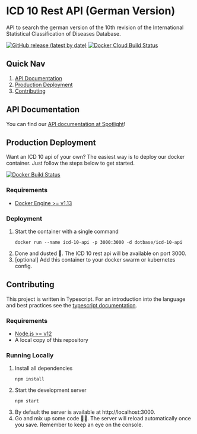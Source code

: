 # ICD 10 Rest API (German Version)
API to search the german version of the 10th revision of the International Statistical Classification of Diseases Database. 

[![GitHub release (latest by date)](https://img.shields.io/github/v/release/dot-base/icd-10-api)](https://github.com/dot-base/icd-10-api/releases)
[![Docker Cloud Build Status](https://img.shields.io/docker/cloud/build/dotbase/icd-10-api)](https://hub.docker.com/r/dotbase/icd-10-api)


## Quick Nav
1. [API Documentation](#API-Documentation)
1. [Production Deployment](#Production-Deployment)
1. [Contributing](#Contributing)


## API Documentation
You can find our [API documentation at Spotlight](https://dotbase.stoplight.io/docs/icd-10-api)!


## Production Deployment
Want an ICD 10 api of your own? The easiest way is to deploy our docker container. Just follow the steps below to get started.

[![Docker Build Status](https://img.shields.io/badge/%E2%9D%A4%EF%B8%8F-We%20love%20Docker-blue)](https://hub.docker.com/u/dotbase)


### Requirements
- [Docker Engine >= v1.13](https://www.docker.com/get-started)


### Deployment
1. Start the container with a single command
    ```
    docker run --name icd-10-api -p 3000:3000 -d dotbase/icd-10-api
    ```
1. Done and dusted 🎉. The ICD 10 rest api will be available on port 3000.
1. [optional] Add this container to your docker swarm or kubernetes config.


## Contributing

This project is written in Typescript. For an introduction into the language and best practices see the [typescript documentation](https://www.typescriptlang.org/docs/home.html).

### Requirements
- [Node.js >= v12](https://nodejs.org/en/)
- A local copy of this repository

### Running Locally
1. Install all dependencies
    ```
    npm install
    ```
1. Start the development server
    ```
    npm start
    ```
1. By default the server is available at http://localhost:3000.
1. Go and mix up some code 👩‍💻. The server will reload automatically once you save. Remember to keep an eye on the console.

